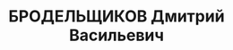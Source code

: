 ---
title: БРОДЕЛЬЩИКОВ Дмитрий Васильевич
description: 'Род. 1880, г. Елабуга, ТАССР, русский, обр: начальное, 2 кл.. Род занятий:
  кузнец кузнечного цеха судоремонтного завода "Заозерье", прож: г. Пермь. Арест.
  27.05.1937. Приговор: 23.01.1938, обв.: терр., КРА, КРД - 10 лет лишения свободы,
  конфискация имущества. Реабилитация - Военная коллегия Верховного Суда СССР'
---